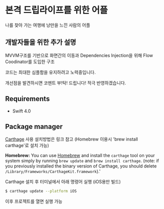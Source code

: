 # 본격 드립라이프를 위한 어플

나를 찾아 가는 여행에 낭만을 느낀 사람의 어플



## 개발자들을 위한 추가 설명

MVVM구조를 기반으로 화면간의 이동과 Dependencies Injection을 위해 Flow Coodinator를 도입한 구조

코드는 최대한 심플함을 유지하려고 노력중입니다.

개선점을 발견하시면 코멘트 부!탁! 드립니다! 적극 반영하겠습니다.



## Requirements

- Swift 4.0



## Package manager

[Carthage](https://github.com/Carthage/Carthage) 사용 설치방법은 링크 참고 (Homebrew 이용시 'brew install carthage'로 설치 가능)

**Homebrew:** You can use [Homebrew](http://brew.sh/) and install the `carthage` tool on your system simply by running `brew update` and `brew install carthage`. (note: if you previously installed the binary version of Carthage, you should delete `/Library/Frameworks/CarthageKit.framework`).'



Carthage 설치 후 터미널에서 아래 명령어 실행 (iOS용만 빌드)

```bash
$ carthage update --platform iOS
```

이후 프로젝트를 열면 실행 가능



